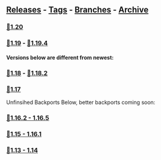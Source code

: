 ## [Releases](https://github.com/InfamousMusicify/Thermodynamic/releases/) - [Tags](https://github.com/InfamousMusicify/Thermodynamic/tags/) - [Branches](https://github.com/InfamousMusicify/Thermodynamic/branches) - [Archive](https://github.com/InfamousMusicify/Thermodynamic/releases/tag/Archive)     


### [🔗1.20](https://github.com/InfamousMusicify/Thermodynamic/releases/download/1.20/Thermodynamic_V2.5.3-1.20.zip)      

### [🔗1.19](https://github.com/InfamousMusicify/Thermodynamic/releases/download/1.19/Thermodynamic_V2.5.3-1.19.zip) - [🔗1.19.4](https://github.com/InfamousMusicify/Thermodynamic/releases/download/1.19/Thermodynamic_V2.5.3-1.19.zip)   

#### Versions below are different from newest:
### [🔗1.18](https://github.com/InfamousMusicify/Thermodynamic/releases/download/Archive/Thermodynamic_V1.3.18.zip) - [🔗1.18.2](https://github.com/InfamousMusicify/Thermodynamic/releases/download/Archive/Thermodynamic_V1.3.18.zip)    

### [🔗1.17](https://github.com/InfamousMusicify/Thermodynamic/releases/download/Archive/Thermodynamic_V0.3.zip)   

Unfinsihed Backports Below, better backports coming soon:
### [🔗1.16.2 - 1.16.5]()   

### [🔗1.15 - 1.16.1]()   

### [🔗1.13 - 1.14]()   

